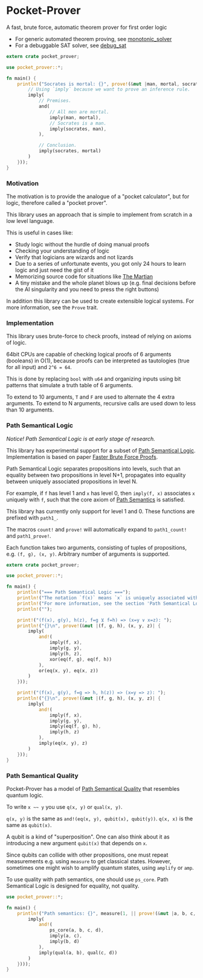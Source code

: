 
# Pocket-Prover
A fast, brute force, automatic theorem prover for first order logic

- For generic automated theorem proving, see [monotonic_solver](https://github.com/advancedresearch/monotonic_solver)
- For a debuggable SAT solver, see [debug_sat](https://github.com/advancedresearch/debug_sat)

```rust
extern crate pocket_prover;

use pocket_prover::*;

fn main() {
    println!("Socrates is mortal: {}", prove!(&mut |man, mortal, socrates| {
        // Using `imply` because we want to prove an inference rule.
        imply(
            // Premises.
            and(
                // All men are mortal.
                imply(man, mortal),
                // Socrates is a man.
                imply(socrates, man),
            ),

            // Conclusion.
            imply(socrates, mortal)
        )
    }));
}
```

### Motivation

The motivation is to provide the analogue of a "pocket calculator",
but for logic, therefore called a "pocket prover".

This library uses an approach that is simple to implement from scratch in a low level language.

This is useful in cases like:

- Study logic without the hurdle of doing manual proofs
- Checking your understanding of logic
- Verify that logicians are wizards and not lizards
- Due to a series of unfortunate events, you got only 24 hours to learn logic and just need the gist of it
- Memorizing source code for situations like [The Martian](http://www.imdb.com/title/tt3659388/)
- A tiny mistake and the whole planet blows up (e.g. final decisions before the AI singularity and you need to press the right buttons)

In addition this library can be used to create extensible logical systems.
For more information, see the `Prove` trait.

### Implementation

This library uses brute-force to check proofs, instead of relying on axioms of logic.

64bit CPUs are capable of checking logical proofs of 6 arguments (booleans)
in O(1), because proofs can be interpreted as tautologies (true for all input)
and `2^6 = 64`.

This is done by replacing `bool` with `u64` and organizing inputs
using bit patterns that simulate a truth table of 6 arguments.

To extend to 10 arguments, `T` and `F` are used to alternate the 4 extra arguments.
To extend to N arguments, recursive calls are used down to less than 10 arguments.

### Path Semantical Logic

*Notice! Path Semantical Logic is at early stage of research.*

This library has experimental support for a subset of [Path Semantical Logic](https://github.com/advancedresearch/path_semantics/blob/master/sequences.md#path-semantical-logic).
Implementation is based on paper [Faster Brute Force Proofs](https://github.com/advancedresearch/path_semantics/blob/master/papers-wip/faster-brute-force-proofs.pdf).

Path Semantical Logic separates propositions into levels,
such that an equality between two propositions in level N+1,
propagates into equality between uniquely associated propositions in level N.

For example, if `f` has level 1 and `x` has level 0,
then `imply(f, x)` associates `x` uniquely with `f`,
such that the core axiom of [Path Semantics](https://github.com/advancedresearch/path_semantics)
is satisfied.

This library has currently only support for level 1 and 0.
These functions are prefixed with `path1_`.

The macros `count!` and `prove!` will automatically expand
to `path1_count!` and `path1_prove!`.

Each function takes two arguments, consisting of tuples of propositions, e.g. `(f, g), (x, y)`.
Arbitrary number of arguments is supported.

```rust
extern crate pocket_prover;

use pocket_prover::*;

fn main() {
    println!("=== Path Semantical Logic ===");
    println!("The notation `f(x)` means `x` is uniquely associated with `f`.");
    println!("For more information, see the section 'Path Semantical Logic' in documentation.");
    println!("");

    print!("(f(x), g(y), h(z), f=g ⊻ f=h) => (x=y ∨ x=z): ");
    println!("{}\n", prove!(&mut |(f, g, h), (x, y, z)| {
        imply(
            and!(
                imply(f, x),
                imply(g, y),
                imply(h, z),
                xor(eq(f, g), eq(f, h))
            ),
            or(eq(x, y), eq(x, z))
        )
    }));

    print!("(f(x), g(y), f=g => h, h(z)) => (x=y => z): ");
    println!("{}\n", prove!(&mut |(f, g, h), (x, y, z)| {
        imply(
            and!(
                imply(f, x),
                imply(g, y),
                imply(eq(f, g), h),
                imply(h, z)
            ),
            imply(eq(x, y), z)
        )
    }));
}
```

### Path Semantical Quality

Pocket-Prover has a model of [Path Semantical Quality](https://github.com/advancedresearch/path_semantics/blob/master/papers-wip2/path-semantical-quality.pdf)
that resembles quantum logic.

To write `x ~~ y` you use `q(x, y)` or `qual(x, y)`.

`q(x, y)` is the same as `and!(eq(x, y), qubit(x), qubit(y))`.
`q(x, x)` is the same as `qubit(x)`.

A qubit is a kind of "superposition".
One can also think about it as introducing a new argument `qubit(x)` that depends on `x`.

Since qubits can collide with other propositions,
one must repeat measurements e.g. using `measure` to get classical states.
However, sometimes one might wish to amplify quantum states, using `amplify` or `amp`.

To use quality with path semantics, one should use `ps_core`.
Path Semantical Logic is designed for equality, not quality.

```rust
use pocket_prover::*;

fn main() {
    println!("Path semantics: {}", measure(1, || prove!(&mut |a, b, c, d| {
        imply(
            and!(
                ps_core(a, b, c, d),
                imply(a, c),
                imply(b, d)
            ),
            imply(qual(a, b), qual(c, d))
        )
    })));
}
```
